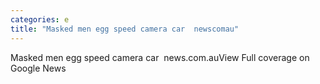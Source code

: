 ```yaml
---
categories: e
title: "Masked men egg speed camera car  newscomau"
---
```

Masked men egg speed camera car&nbsp;&nbsp;news.com.auView Full coverage on Google News